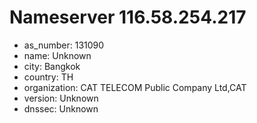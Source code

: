 # Nameserver 116.58.254.217

* as_number: 131090
* name: Unknown
* city: Bangkok
* country: TH
* organization: CAT TELECOM Public Company Ltd,CAT
* version: Unknown
* dnssec: Unknown
